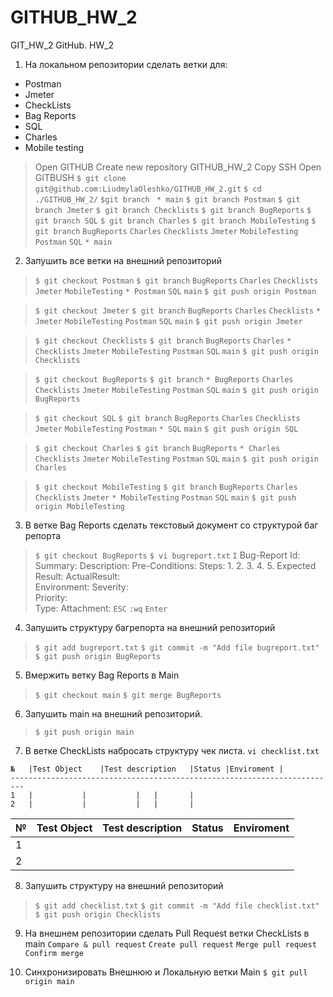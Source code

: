 # GITHUB_HW_2
GIT_HW_2
GitHub. HW_2
1. На локальном репозитории сделать ветки для:
- Postman
- Jmeter
- CheckLists
- Bag Reports
- SQL
- Charles
- Mobile testing

>Open GITHUB
Create new repository GITHUB_HW_2 
Copy SSH
Open GITBUSH
`$ git clone git@github.com:LiudmylaOleshko/GITHUB_HW_2.git`
`$ cd ./GITHUB_HW_2/`
`$git branch `
`* main`
`$ git branch Postman`
`$ git branch Jmeter`
`$ git branch Checklists`
`$ git branch BugReports`
`$ git branch SQL`
`$ git branch Charles`
`$ git branch MobileTesting`
`$ git branch`
`BugReports`
`Charles`
`Checklists`
`Jmeter`
`MobileTesting`
`Postman`
`SQL`
`* main`

2. Запушить все ветки на внешний репозиторий
>`$ git checkout Postman`
`$ git branch`
`BugReports`
`Charles`
`Checklists`
`Jmeter`
`MobileTesting`
`* Postman`
`SQL`
`main`
`$ git push origin Postman`

>`$ git checkout Jmeter`
`$ git branch`
`BugReports`
`Charles`
`Checklists`
`* Jmeter`
`MobileTesting`
`Postman`
`SQL`
`main`
`$ git push origin Jmeter`

>`$ git checkout Checklists`
`$ git branch`
`BugReports`
`Charles`
`* Checklists`
`Jmeter`
`MobileTesting`
`Postman`
`SQL`
`main`
`$ git push origin Checklists`

>`$ git checkout BugReports`
`$ git branch`
`* BugReports`
`Charles`
`Checklists`
`Jmeter`
`MobileTesting`
`Postman`
`SQL`
`main`
`$ git push origin BugReports`

>`$ git checkout SQL`
`$ git branch`
`BugReports`
`Charles`
`Checklists`
`Jmeter`
`MobileTesting`
`Postman`
`* SQL`
`main`
`$ git push origin SQL`

>`$ git checkout Charles`
`$ git branch`
`BugReports`
`* Charles`
`Checklists`
`Jmeter`
`MobileTesting`
`Postman`
`SQL`
`main`
`$ git push origin Charles`

>`$ git checkout MobileTesting`
`$ git branch`
`BugReports`
`Charles`
`Checklists`
`Jmeter`
`* MobileTesting`
`Postman`
`SQL`
`main`
`$ git push origin MobileTesting`

3. В ветке Bag Reports сделать текстовый документ со структурой баг репорта
>`$ git checkout BugReports`
`$ vi bugreport.txt`
`I`
Bug-Report
Id: 	
Summary:
Description:
Pre-Conditions:
Steps:	1.
		2.
		3.
		4.
		5.
Expected Result:
ActualResult:	
Environment:
Severity:	
Priority:	
Type:
Attachment:
`ESC`
`:wq`
`Enter`

4. Запушить структуру багрепорта на внешний репозиторий
>`$ git add bugreport.txt`
`$ git commit -m "Add file bugreport.txt"`
`$ git push origin BugReports`

5. Вмержить ветку Bag Reports в Main
>`$ git checkout main`
`$ git merge BugReports`

6. Запушить main на внешний репозиторий.
>`$ git push origin main`

7. В ветке CheckLists набросать структуру чек листа.
`vi checklist.txt`
```
№   |Test Object	|Test description	|Status	|Enviroment	|
-------------------------------------------------------------------------
1   |			|			|	|		|
2   |			|			|	|		|
```

|№   |Test Object	|Test description	|Status	|Enviroment	|
|:---|:---|:---|:---|:---|
|1 |||||
|2|||||


8. Запушить структуру на внешний репозиторий
>`$ git add checklist.txt`
`$ git commit -m "Add file checklist.txt"`
`$ git push origin Checklists`

9. На внешнем репозитории сделать Pull Request ветки CheckLists в main
`Compare & pull request`
`Create pull request`
`Merge pull request`
`Confirm merge`

10. Синхронизировать Внешнюю и Локальную ветки Main
`$ git pull origin main`
